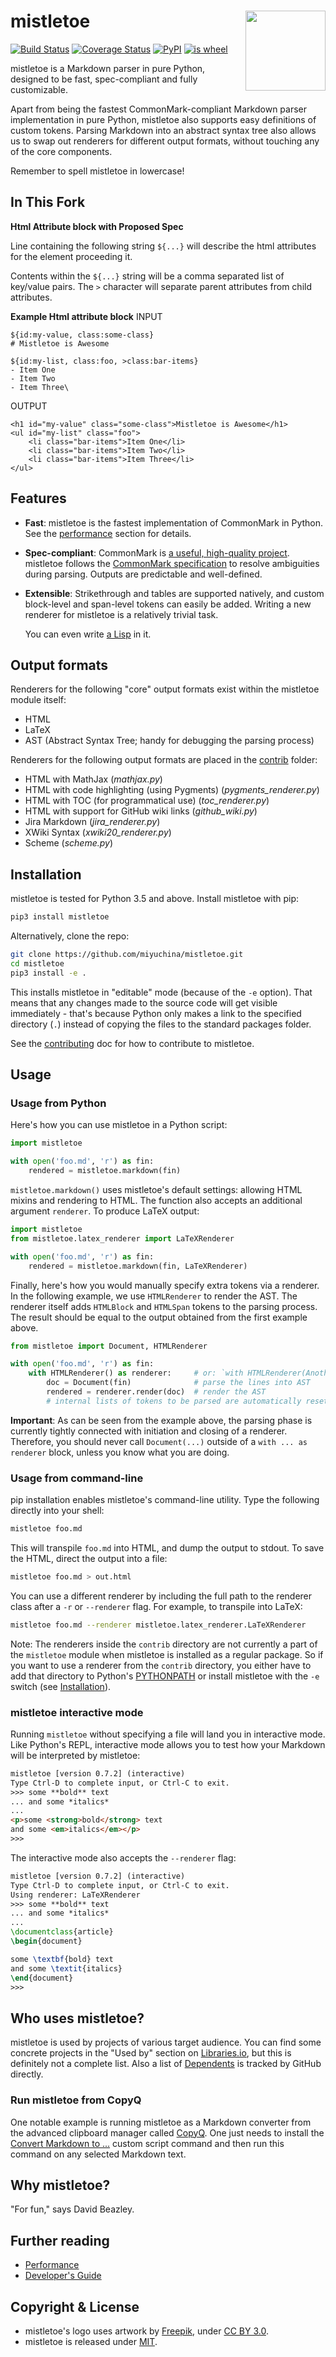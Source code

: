 <h1>mistletoe<img src='https://cdn.rawgit.com/miyuchina/mistletoe/master/resources/logo.svg' align='right' width='128' height='128'></h1>

[![Build Status][build-badge]][travis]
[![Coverage Status][cover-badge]][coveralls]
[![PyPI][pypi-badge]][pypi]
[![is wheel][wheel-badge]][pypi]

mistletoe is a Markdown parser in pure Python,
designed to be fast, spec-compliant and fully customizable.

Apart from being the fastest
CommonMark-compliant Markdown parser implementation in pure Python,
mistletoe also supports easy definitions of custom tokens.
Parsing Markdown into an abstract syntax tree
also allows us to swap out renderers for different output formats,
without touching any of the core components.

Remember to spell mistletoe in lowercase!

In This Fork
------------

**Html Attribute block with Proposed Spec**

Line containing the following string `${...}` will describe the html attributes for the element proceeding it.

Contents within the `${...}` string will be a comma separated list of key/value pairs. 
The `>` character will separate parent attributes from child attributes.


**Example Html attribute block**
INPUT
```
${id:my-value, class:some-class}
# Mistletoe is Awesome

${id:my-list, class:foo, >class:bar-items}
- Item One
- Item Two
- Item Three\
```
OUTPUT
```
<h1 id="my-value" class="some-class">Mistletoe is Awesome</h1>
<ul id="my-list" class="foo">
    <li class="bar-items">Item One</li>
    <li class="bar-items">Item Two</li>
    <li class="bar-items">Item Three</li>
</ul>
```

Features
--------
* **Fast**:
  mistletoe is the fastest implementation of CommonMark in Python.
  See the [performance][performance] section for details.

* **Spec-compliant**:
  CommonMark is [a useful, high-quality project][oilshell].
  mistletoe follows the [CommonMark specification][commonmark]
  to resolve ambiguities during parsing.
  Outputs are predictable and well-defined.

* **Extensible**:
  Strikethrough and tables are supported natively,
  and custom block-level and span-level tokens can easily be added.
  Writing a new renderer for mistletoe is a relatively
  trivial task.
  
  You can even write [a Lisp][scheme] in it.
  
Output formats
--------------

Renderers for the following "core" output formats exist within the mistletoe
module itself:

* HTML
* LaTeX
* AST (Abstract Syntax Tree; handy for debugging the parsing process)

Renderers for the following output formats are placed
in the [contrib][contrib] folder:

* HTML with MathJax (_mathjax.py_)
* HTML with code highlighting (using Pygments) (_pygments\_renderer.py_)
* HTML with TOC (for programmatical use) (_toc\_renderer.py_)
* HTML with support for GitHub wiki links (_github\_wiki.py_)
* Jira Markdown (_jira\_renderer.py_)
* XWiki Syntax (_xwiki20\_renderer.py_)
* Scheme (_scheme.py_)

Installation
------------
mistletoe is tested for Python 3.5 and above. Install mistletoe with pip:

```sh
pip3 install mistletoe
```

Alternatively, clone the repo:

```sh
git clone https://github.com/miyuchina/mistletoe.git
cd mistletoe
pip3 install -e .
```

This installs mistletoe in "editable" mode (because of the `-e` option).
That means that any changes made to the source code will get visible
immediately - that's because Python only makes a link to the specified
directory (`.`) instead of copying the files to the standard packages
folder.

See the [contributing][contributing] doc for how to contribute to mistletoe.

Usage
-----

### Usage from Python

Here's how you can use mistletoe in a Python script:

```python
import mistletoe

with open('foo.md', 'r') as fin:
    rendered = mistletoe.markdown(fin)
```

`mistletoe.markdown()` uses mistletoe's default settings: allowing HTML mixins
and rendering to HTML. The function also accepts an additional argument
`renderer`. To produce LaTeX output:

```python
import mistletoe
from mistletoe.latex_renderer import LaTeXRenderer

with open('foo.md', 'r') as fin:
    rendered = mistletoe.markdown(fin, LaTeXRenderer)
```

Finally, here's how you would manually specify extra tokens via a renderer.
In the following example, we use `HTMLRenderer` to render
the AST. The renderer itself adds `HTMLBlock` and `HTMLSpan` tokens to the parsing
process. The result should be equal to the output obtained from
the first example above.

```python
from mistletoe import Document, HTMLRenderer

with open('foo.md', 'r') as fin:
    with HTMLRenderer() as renderer:     # or: `with HTMLRenderer(AnotherToken1, AnotherToken2) as renderer:`
        doc = Document(fin)              # parse the lines into AST
        rendered = renderer.render(doc)  # render the AST
        # internal lists of tokens to be parsed are automatically reset when exiting this `with` block
```

**Important**: As can be seen from the example above,
the parsing phase is currently tightly connected with initiation
and closing of a renderer. Therefore, you should never call `Document(...)`
outside of a `with ... as renderer` block, unless you know what you are doing.

### Usage from command-line

pip installation enables mistletoe's command-line utility. Type the following
directly into your shell:

```sh
mistletoe foo.md
```

This will transpile `foo.md` into HTML, and dump the output to stdout. To save
the HTML, direct the output into a file:

```sh
mistletoe foo.md > out.html
```

You can use a different renderer by including the full path to the renderer
class after a `-r` or `--renderer` flag. For example, to transpile into
LaTeX:

```sh
mistletoe foo.md --renderer mistletoe.latex_renderer.LaTeXRenderer
```

Note: The renderers inside the `contrib` directory are not currently a part of
the `mistletoe` module when mistletoe is installed as a regular package.
So if you want to use a renderer from the `contrib` directory, you either
have to add that directory to Python's [PYTHONPATH][pythonpath]
or install mistletoe with the `-e` switch (see [Installation](#installation)).

### mistletoe interactive mode

Running `mistletoe` without specifying a file will land you in interactive
mode.  Like Python's REPL, interactive mode allows you to test how your
Markdown will be interpreted by mistletoe:

```html
mistletoe [version 0.7.2] (interactive)
Type Ctrl-D to complete input, or Ctrl-C to exit.
>>> some **bold** text
... and some *italics*
...
<p>some <strong>bold</strong> text
and some <em>italics</em></p>
>>>
```

The interactive mode also accepts the `--renderer` flag:

```latex
mistletoe [version 0.7.2] (interactive)
Type Ctrl-D to complete input, or Ctrl-C to exit.
Using renderer: LaTeXRenderer
>>> some **bold** text
... and some *italics*
...
\documentclass{article}
\begin{document}

some \textbf{bold} text
and some \textit{italics}
\end{document}
>>>
```

Who uses mistletoe?
-------------------

mistletoe is used by projects of various target audience.
You can find some concrete projects in the "Used by" section
on [Libraries.io][libraries-mistletoe], but this is definitely not a complete
list.
Also a list of [Dependents][github-dependents] is tracked by GitHub directly.

### Run mistletoe from CopyQ

One notable example is running mistletoe as a Markdown converter from the
advanced clipboard manager called [CopyQ][copyq]. One just needs to install
the [Convert Markdown to ...][copyq-convert-md] custom script command
and then run this command on any selected Markdown text.

Why mistletoe?
--------------

"For fun," says David Beazley.

Further reading
---------------

* [Performance][performance]
* [Developer's Guide](dev-guide.md)

Copyright & License
-------------------
* mistletoe's logo uses artwork by [Freepik][icon], under
  [CC BY 3.0][cc-by].
* mistletoe is released under [MIT][license].

[build-badge]: https://img.shields.io/travis/miyuchina/mistletoe.svg?style=flat-square
[cover-badge]: https://img.shields.io/coveralls/miyuchina/mistletoe.svg?style=flat-square
[pypi-badge]: https://img.shields.io/pypi/v/mistletoe.svg?style=flat-square
[wheel-badge]: https://img.shields.io/pypi/wheel/mistletoe.svg?style=flat-square
[travis]: https://travis-ci.org/miyuchina/mistletoe
[coveralls]: https://coveralls.io/github/miyuchina/mistletoe?branch=master
[pypi]: https://pypi.python.org/pypi/mistletoe
[mistune]: https://github.com/lepture/mistune
[python-markdown]: https://github.com/waylan/Python-Markdown
[python-markdown2]: https://github.com/trentm/python-markdown2
[commonmark-py]: https://github.com/rtfd/CommonMark-py
[performance]: performance.md
[oilshell]: https://www.oilshell.org/blog/2018/02/14.html
[commonmark]: https://spec.commonmark.org/
[contrib]: https://github.com/miyuchina/mistletoe/tree/master/contrib
[scheme]: https://github.com/miyuchina/mistletoe/blob/dev/contrib/scheme.py
[contributing]: CONTRIBUTING.md
[icon]: https://www.freepik.com
[cc-by]: https://creativecommons.org/licenses/by/3.0/us/
[license]: LICENSE
[pythonpath]: https://stackoverflow.com/questions/16107526/how-to-flexibly-change-pythonpath
[libraries-mistletoe]: https://libraries.io/pypi/mistletoe
[copyq]: https://hluk.github.io/CopyQ/
[copyq-convert-md]: https://github.com/hluk/copyq-commands/tree/master/Global#convert-markdown-to-
[github-dependents]: https://github.com/miyuchina/mistletoe/network/dependents
